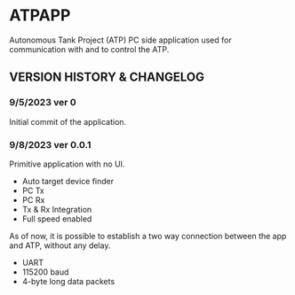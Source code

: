 # ATPAPP
Autonomous Tank Project (ATP) PC side application used for communication with and to control the ATP.

## VERSION HISTORY & CHANGELOG

### 9/5/2023 ver 0
Initial commit of the application.

### 9/8/2023 ver 0.0.1
Primitive application with no UI.
- Auto target device finder
- PC Tx
- PC Rx
- Tx & Rx Integration
- Full speed enabled

As of now, it is possible to establish a two way connection between the app and ATP, without any delay.
- UART 
- 115200 baud
- 4-byte long data packets

